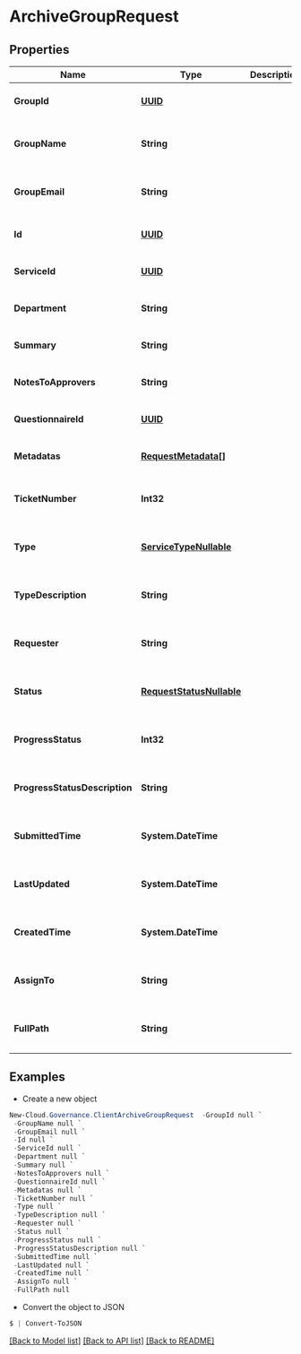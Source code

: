 # ArchiveGroupRequest
## Properties

Name | Type | Description | Notes
------------ | ------------- | ------------- | -------------
**GroupId** | [**UUID**](UUID.md) |  | [optional] [default to null]
**GroupName** | **String** |  | [optional] [readonly] [default to null]
**GroupEmail** | **String** |  | [optional] [readonly] [default to null]
**Id** | [**UUID**](UUID.md) |  | [optional] [default to null]
**ServiceId** | [**UUID**](UUID.md) |  | [optional] [default to null]
**Department** | **String** |  | [optional] [default to null]
**Summary** | **String** |  | [optional] [default to null]
**NotesToApprovers** | **String** |  | [optional] [default to null]
**QuestionnaireId** | [**UUID**](UUID.md) |  | [optional] [default to null]
**Metadatas** | [**RequestMetadata[]**](RequestMetadata.md) |  | [optional] [default to null]
**TicketNumber** | **Int32** |  | [optional] [readonly] [default to null]
**Type** | [**ServiceTypeNullable**](ServiceTypeNullable.md) |  | [optional] [readonly] [default to null]
**TypeDescription** | **String** |  | [optional] [readonly] [default to null]
**Requester** | **String** |  | [optional] [readonly] [default to null]
**Status** | [**RequestStatusNullable**](RequestStatusNullable.md) |  | [optional] [readonly] [default to null]
**ProgressStatus** | **Int32** |  | [optional] [readonly] [default to null]
**ProgressStatusDescription** | **String** |  | [optional] [readonly] [default to null]
**SubmittedTime** | **System.DateTime** |  | [optional] [readonly] [default to null]
**LastUpdated** | **System.DateTime** |  | [optional] [readonly] [default to null]
**CreatedTime** | **System.DateTime** |  | [optional] [readonly] [default to null]
**AssignTo** | **String** |  | [optional] [readonly] [default to null]
**FullPath** | **String** |  | [optional] [readonly] [default to null]

## Examples

- Create a new object
```powershell
New-Cloud.Governance.ClientArchiveGroupRequest  -GroupId null `
 -GroupName null `
 -GroupEmail null `
 -Id null `
 -ServiceId null `
 -Department null `
 -Summary null `
 -NotesToApprovers null `
 -QuestionnaireId null `
 -Metadatas null `
 -TicketNumber null `
 -Type null `
 -TypeDescription null `
 -Requester null `
 -Status null `
 -ProgressStatus null `
 -ProgressStatusDescription null `
 -SubmittedTime null `
 -LastUpdated null `
 -CreatedTime null `
 -AssignTo null `
 -FullPath null
```

- Convert the object to JSON
```powershell
$ | Convert-ToJSON
```


[[Back to Model list]](../README.md#documentation-for-models) [[Back to API list]](../README.md#documentation-for-api-endpoints) [[Back to README]](../README.md)

